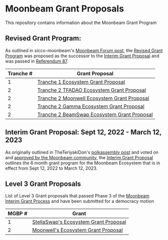 # Moonbeam Grant Proposals

This repository contains information about the Moonbeam Grant Program


## Revised Grant Program: 

As outlined in sicco-moonbeam's [Moonbeam Forum post](https://forum.moonbeam.foundation/t/discussion-for-revised-grant-program/399), the [Revised Grant Program](revised/revised_grant_program.md) was proposed as the successor to the [Interim Grant Proposal](interim/interim_grant_proposal.md) and was passed in [Referendum 87](https://moonbeam.polkassembly.network/referendum/87).

| Tranche # | Grant Proposal 											           |
|---		| ---														  		   |
|	1		| [Tranche 1 Ecosystem Grant Proposal](./revised/tranche_1_proposal.md)|
|	2		| [Tranche 2 TFADAO Ecosystem Grant Proposal](./revised/tfadao-proposal.md)|
|   2       | [Tranche 2 Moonwell Ecosystem Grant Proposal](./revised/moonwell-proposal.md)|
|   2       | [Tranche 2 Gamma Ecosystem Grant Proposal](./revised/gamma-proposal.md) |
|   2       | [Tranche 2 BeamSwap Ecosystem Grant Proposal](./revised/beamswap-proposal2.md) |




## Interim Grant Proposal: Sept 12, 2022 - March 12, 2023

As originally outlined in TheTeriyakiDon's [polkassembly post](https://moonbeam.polkassembly.network/post/131) and voted on and [approved by the Moonbeam community](https://moonbeam.foundation/news/interim-grant-program/), the [Interim Grant Proposal](interim/interim_grant_proposal.md) outlines the 6 month grant program for the Moonbeam Ecosystem that is in effect from Sept 12, 2022 to March 12, 2023.

## Level 3 Grant Proposals

 List of Level 3 Grant proposals that passed Phase 3 of the [Moonbeam Interim Grant Process](interim/interim_grant_proposal.md) and have been submitted for a democracy motion


| MGBP # | Grant                                                      |
|---     |---                                                         |
|  1     | [StellaSwap's Ecosystem Grant Proposal](interim/level-3/MBGP1.md)  | 
|  2     | [Moonwell's Ecosystem Grant Proposal](interim/level-3/MBGP2.md)    | 
